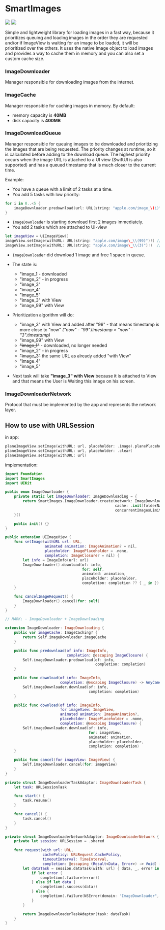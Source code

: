 # SmartImages
[![](https://img.shields.io/endpoint?url=https%3A%2F%2Fswiftpackageindex.com%2Fapi%2Fpackages%2FNikSativa%2FSmartImages%2Fbadge%3Ftype%3Dswift-versions)](https://swiftpackageindex.com/NikSativa/SmartImages)
[![](https://img.shields.io/endpoint?url=https%3A%2F%2Fswiftpackageindex.com%2Fapi%2Fpackages%2FNikSativa%2FSmartImages%2Fbadge%3Ftype%3Dplatforms)](https://swiftpackageindex.com/NikSativa/SmartImages)

Simple and lightweight library for loading images in a fast way, because it prioritizes queuing and loading images in the order they are requested and/or if ImageView is waiting for an image to be loaded, it will be prioritized over the others. 
It uses the native Image object to load images and provides a way to cache them in memory and you can also set a custom cache size.

### ImageDownloader
Manager responsible for downloading images from the internet.

### ImageCache
Manager responsible for caching images in memory. 
By default: 
- memory capacity is **40MB**
- disk capacity is **400MB** 

### ImageDownloadQueue
Manager responsible for queuing images to be downloaded and prioritizing the images that are being requested.
The priority changes at runtime, so it is calculated before adding to the download queue. The highest priority occurs when the image URL is attached to a UI view (SwiftUI is also supported) and has a queued timestamp that is much closer to the current time.

Example:
- You have a queue with a limit of 2 tasks at a time. 
- You add 5 tasks with low priority:

```swift
for i in 0..<5 {
    imageDownloader.predownload(url: URL(string: "apple.com/image_\(i)")!)
}
```

- `ImageDownloader` is starting download first 2 images immediately.
- You add 2 tasks which are attached to UI-view

```swift
let imageView = UIImageView()
imageView.setImage(withURL: URL(string: "apple.com/image\_\\(99)")!) // new URL
imageView.setImage(withURL: URL(string: "apple.com/image\_\\(3)")!)  // <-- the same URL in queue
```

- `ImageDownloader` did download 1 image and free 1 space in queue. 
- The state is:
    - "image\_1 - downloaded
    - "image\_2" - in progress
    - "image\_3"
    - "image\_4"
    - "image\_5"
    - "image\_3" with View
    - "image\_99" with View 

- Prioritization algorithm will do:
    - "image\_3" with View and added after "99" - that means timestamp is more close to "now" *("now" - "99".timestamp > "now" - "3".timestamp)*
    - "image\_99" with View
    - ~~"image\_1"~~ - downloaded, no longer needed
    - "image\_2" - in progress
    - ~~"image\_3"~~ the same URL as already added "with View"
    - "image\_4"
    - "image\_5"

- Next task will take **"image\_3" with View** because it is attached to View and that means the User is Waiting this image on his screen.

### ImageDownloaderNetwork
Protocol that must be implemented by the app and represents the network layer.

## How to use with URLSession

in app:
```swift
planeImageView.setImage(withURL: url, placeholder: .image(.planePlaceholder))
planeImageView.setImage(withURL: url, placeholder: .clear)
planeImageView.setImage(withURL: url)
```

implementation:
```swift
import Foundation
import SmartImages
import UIKit

public enum ImageDownloader {
    private static let imageDownloader: ImageDownloading = {
        return SmartImages.ImageDownloader.create(network: ImageDownloaderNetworkAdaptor(),
                                                  cache: .init(folderName: "DownloadedImages"),
                                                  concurrentImagesLimit: 8)
    }()

    public init() {}
}

public extension UIImageView {
    func setImage(withURL url: URL,
                  animated animation: ImageAnimation? = nil,
                  placeholder: ImagePlaceholder = .none,
                  completion: ImageClosure? = nil) {
        let info = ImageInfo(url: url)
        ImageDownloader().download(of: info,
                                   for: self,
                                   animated: animation,
                                   placeholder: placeholder,
                                   completion: completion ?? { _ in })
    }

    func cancelImageRequest() {
        ImageDownloader().cancel(for: self)
    }
}

// MARK: - ImageDownloader + ImageDownloading

extension ImageDownloader: ImageDownloading {
    public var imageCache: ImageCaching? {
        return Self.imageDownloader.imageCache
    }

    public func predownload(of info: ImageInfo,
                            completion: @escaping ImageClosure) {
        Self.imageDownloader.predownload(of: info,
                                         completion: completion)
    }

    public func download(of info: ImageInfo,
                         completion: @escaping ImageClosure) -> AnyCancellable {
        Self.imageDownloader.download(of: info,
                                      completion: completion)
    }

    public func download(of info: ImageInfo,
                         for imageView: ImageView,
                         animated animation: ImageAnimation?,
                         placeholder: ImagePlaceholder = .none,
                         completion: @escaping ImageClosure) {
        Self.imageDownloader.download(of: info,
                                      for: imageView,
                                      animated: animation,
                                      placeholder: placeholder,
                                      completion: completion)
    }

    public func cancel(for imageView: ImageView) {
        Self.imageDownloader.cancel(for: imageView)
    }
}

private struct ImageDownloaderTaskAdaptor: ImageDownloaderTask {
    let task: URLSessionTask

    func start() {
        task.resume()
    }

    func cancel() {
        task.cancel()
    }
}

private struct ImageDownloaderNetworkAdaptor: ImageDownloaderNetwork {
    private let session: URLSession = .shared

    func request(with url: URL,
                 cachePolicy: URLRequest.CachePolicy,
                 timeoutInterval: TimeInterval,
                 completion: @escaping (Result<Data, Error>) -> Void) -> ImageDownloaderTask {
        let dataTask = session.dataTask(with: url) { data, _, error in
            if let error {
                completion(.failure(error))
            } else if let data {
                completion(.success(data))
            } else {
                completion(.failure(NSError(domain: "ImageDownloader", code: 0, userInfo: ["url": url])))
            }
        }

        return ImageDownloaderTaskAdaptor(task: dataTask)
    }
}

```
